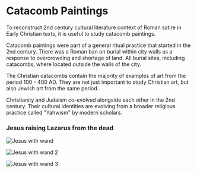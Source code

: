 # Catacomb Paintings

To reconstruct 2nd century cultural literature context of Roman satire in Early Christian texts,
it is useful to study catacomb paintings.

Catacomb paintings were part of a general ritual practice that started in the 2nd century.
There was a Roman ban on burial within city walls as a response to overcrowding and shortage of land.
All burial sites, including catacombs, where located outside the walls of the city.

The Christian catacombs contain the majority of examples of art from the period 100 - 400 AD.
They are not just important to study Christian art, but also Jewish art from the same period.

Christianity and Judaism co-evolved alongside each other in the 2nd century.
Their cultural identities are evolving from a broader religious practice called "Yahwism" by modern scholars.

### Jesus raising Lazarus from the dead

![Jesus with wand](https://external-content.duckduckgo.com/iu/?u=http%3A%2F%2Fwww.metaphysicaltimes.com%2Fjesus-raising-the-dead-with-a-wand-roman-catacomb-3rd-century.jpg&f=1&nofb=1&ipt=228e4a9fd39406207a49f5aeb4d69a83d415939a19890bb1d28bca25c9ba0fea&ipo=images)

![Jesus with wand 2](https://external-content.duckduckgo.com/iu/?u=https%3A%2F%2Fi.pinimg.com%2Foriginals%2Fe8%2F01%2Ffa%2Fe801fa1e67bb4a3699e55ea4ecb80378.jpg&f=1&nofb=1&ipt=5fb121f2c9d234e58f1fb05331bdb51b5f3cb8c315947a4f6608e1abaec1b06a&ipo=images)

![Jesus with wand 3](https://external-content.duckduckgo.com/iu/?u=http%3A%2F%2Ffiles.abovetopsecret.com%2Ffiles%2Fimg%2Fps52cf2739.jpg&f=1&nofb=1&ipt=3000eb5f5cce6cbde870988e8b180abe9a8a11b380f75b1280f22e4864c67474&ipo=images)

